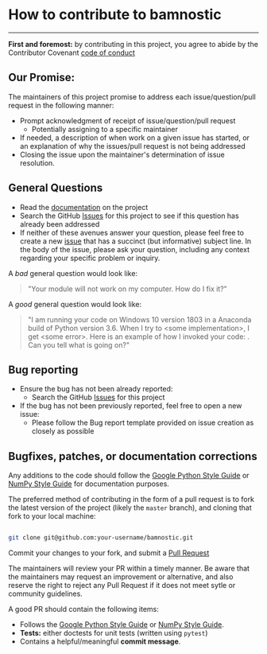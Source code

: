 # How to contribute to bamnostic
----
**First and foremost:** by contributing in this project, you agree to abide by
the Contributor Covenant [code of conduct](https://github.com/betteridiot/bamnostic/blob/master/CODE_OF_CONDUCT.md)

## Our Promise:
The maintainers of this project promise to address each issue/question/pull
request in the following manner:
* Prompt acknowledgment of receipt of issue/question/pull request
    * Potentially assigning to a specific maintainer
* If needed, a description of when work on a given issue has started, or an explanation of why the issues/pull request is not being addressed
* Closing the issue upon the maintainer's determination of issue resolution.

## General Questions

* Read the [documentation](https://bamnostic.readthedocs.io/en/latest/?badge=latest) on the project
* Search the GitHub [Issues](https://github.com/betteridiot/bamnostic/issues) for this project to see if this question has already been addressed
* If neither of these avenues answer your question, please feel free to create
a new [issue](https://github.com/betteridiot/bamnostic/issues) that has a 
succinct (but informative) subject line. In the body of the issue, please ask
your question, including any context regarding your specific problem or inquiry.

A *bad* general question would look like:
> "Your module will not work on my computer. How do I fix it?"

A *good* general question would look like:
> "I am running your code on Windows 10 version 1803 in a Anaconda build of Python version 3.6. When I try to \<some implementation\>, I get \<some error\>. Here is an example of how I invoked your code: <insert code invocation>. Can you tell what is going on?"

## Bug reporting

* Ensure the bug has not been already reported:
    * Search the GitHub [Issues](https://github.com/betteridiot/bamnostic/issues) for this project
* If the bug has not been previously reported, feel free to open a new issue:
    * Please follow the Bug report template provided on issue creation as closely as possible

## Bugfixes, patches, or documentation corrections
Any additions to the code should follow the [Google Python Style Guide](https://github.com/google/styleguide/blob/gh-pages/pyguide.md) or [NumPy Style Guide](https://numpydoc.readthedocs.io/en/latest/) for documentation purposes.

The preferred method of contributing in the form of a pull request is to fork
the latest version of the project (likely the `master` branch), and cloning that
fork to your local machine:

```bash

git clone git@github.com:your-username/bamnostic.git

```

Commit your changes to your fork, and submit a [Pull Request](https://github.com/betteridiot/bamnostic/pulls)

The maintainers will review your PR within a timely manner. Be aware that the 
maintainers may request an improvement or alternative, and also reserve the
right to reject any Pull Request if it does not meet sytle or community
guidelines.

A good PR should contain the following items:
* Follows the [Google Python Style Guide](https://github.com/google/styleguide/blob/gh-pages/pyguide.md) or [NumPy Style Guide](https://numpydoc.readthedocs.io/en/latest/).
* **Tests:** either doctests for unit tests (written using `pytest`)
* Contains a helpful/meaningful **commit message**.
